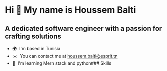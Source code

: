 Hi 👋 My name is Houssem Balti
==============================

A dedicated software engineer with a passion for crafting solutions
-------------------------------------------------------------------

*   🌍  I'm based in Tunisia
*   ✉️  You can contact me at [houssem.balti@esprit.tn](mailto:houssem.balti@esprit.tn)
*   🧠  I'm learning Mern stack and python### Skills 
